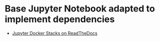 
# Base Jupyter Notebook adapted to implement dependencies

- [Jupyter Docker Stacks on ReadTheDocs](http://jupyter-docker-stacks.readthedocs.io/en/latest/index.html)
